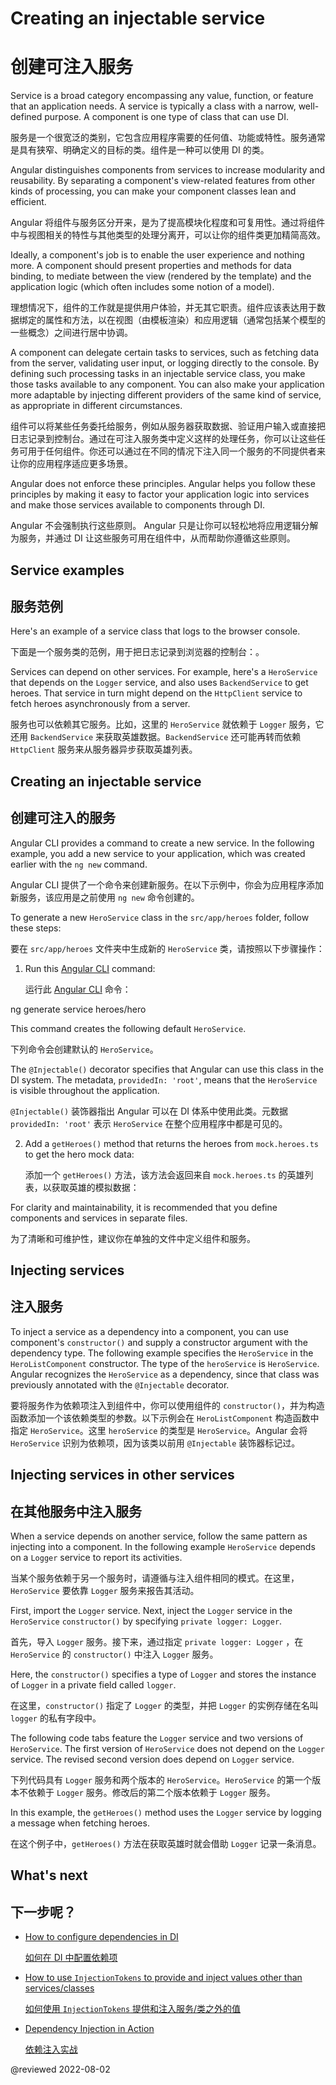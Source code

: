 # Creating an injectable service

# 创建可注入服务

Service is a broad category encompassing any value, function, or feature that an application needs. A service is typically a class with a narrow, well-defined purpose. A component is one type of class that can use DI.

服务是一个很宽泛的类别，它包含应用程序需要的任何值、功能或特性。服务通常是具有狭窄、明确定义的目标的类。组件是一种可以使用 DI 的类。

Angular distinguishes components from services to increase modularity and reusability. By separating a component's view-related features from other kinds of processing, you can make your component classes lean and efficient.

Angular 将组件与服务区分开来，是为了提高模块化程度和可复用性。通过将组件中与视图相关的特性与其他类型的处理分离开，可以让你的组件类更加精简高效。

Ideally, a component's job is to enable the user experience and nothing more. A component should present properties and methods for data binding, to mediate between the view (rendered by the template) and the application logic (which often includes some notion of a model).

理想情况下，组件的工作就是提供用户体验，并无其它职责。组件应该表达用于数据绑定的属性和方法，以在视图（由模板渲染）和应用逻辑（通常包括某个模型的一些概念）之间进行居中协调。

A component can delegate certain tasks to services, such as fetching data from the server, validating user input, or logging directly to the console. By defining such processing tasks in an injectable service class, you make those tasks available to any component. You can also make your application more adaptable by injecting different providers of the same kind of service, as appropriate in different circumstances.

组件可以将某些任务委托给服务，例如从服务器获取数据、验证用户输入或直接把日志记录到控制台。通过在可注入服务类中定义这样的处理任务，你可以让这些任务可用于任何组件。你还可以通过在不同的情况下注入同一个服务的不同提供者来让你的应用程序适应更多场景。

Angular does not enforce these principles. Angular helps you follow these principles by making it easy to factor your application logic into services and make those services available to components through DI.

Angular 不会强制执行这些原则。 Angular 只是让你可以轻松地将应用逻辑分解为服务，并通过 DI 让这些服务可用在组件中，从而帮助你遵循这些原则。

## Service examples

## 服务范例

Here's an example of a service class that logs to the browser console.

下面是一个服务类的范例，用于把日志记录到浏览器的控制台：。

<code-example header="src/app/logger.service.ts (class)" path="architecture/src/app/logger.service.ts" region="class"></code-example>

Services can depend on other services.
For example, here's a `HeroService` that depends on the `Logger` service, and also uses `BackendService` to get heroes.
That service in turn might depend on the `HttpClient` service to fetch heroes asynchronously from a server.

服务也可以依赖其它服务。比如，这里的 `HeroService` 就依赖于 `Logger` 服务，它还用 `BackendService` 来获取英雄数据。`BackendService` 还可能再转而依赖 `HttpClient` 服务来从服务器异步获取英雄列表。

<code-example header="src/app/hero.service.ts (class)" path="architecture/src/app/hero.service.ts" region="class"></code-example>

## Creating an injectable service

## 创建可注入的服务

Angular CLI provides a command to create a new service. In the following example, you add a new service to your application, which was created earlier with the `ng new` command. 

Angular CLI 提供了一个命令来创建新服务。在以下示例中，你会为应用程序添加新服务，该应用是之前使用 `ng new` 命令创建的。

To generate a new `HeroService` class in the `src/app/heroes` folder, follow these steps: 

要在 `src/app/heroes` 文件夹中生成新的 `HeroService` 类，请按照以下步骤操作：

1. Run this [Angular CLI](cli) command:

   运行此 [Angular CLI](cli) 命令：

<code-example language="sh">
ng generate service heroes/hero
</code-example>

This command creates the following default `HeroService`.

下列命令会创建默认的 `HeroService`。

<code-example path="dependency-injection/src/app/heroes/hero.service.0.ts" header="src/app/heroes/hero.service.ts (CLI-generated)">
</code-example>

The `@Injectable()` decorator specifies that Angular can use this class in the DI system.
The metadata, `providedIn: 'root'`, means that the `HeroService` is visible throughout the application.

`@Injectable()` 装饰器指出 Angular 可以在 DI 体系中使用此类。元数据 `providedIn: 'root'` 表示 `HeroService` 在整个应用程序中都是可见的。

2. Add a `getHeroes()` method that returns the heroes from `mock.heroes.ts` to get the hero mock data:

   添加一个 `getHeroes()` 方法，该方法会返回来自 `mock.heroes.ts` 的英雄列表，以获取英雄的模拟数据：

<code-example path="dependency-injection/src/app/heroes/hero.service.3.ts" header="src/app/heroes/hero.service.ts">
</code-example>

For clarity and maintainability, it is recommended that you define components and services in separate files.

为了清晰和可维护性，建议你在单独的文件中定义组件和服务。

## Injecting services

## 注入服务

To inject a service as a dependency into a component, you can use component's `constructor()` and supply a constructor argument with the dependency type. The following example specifies the `HeroService` in the `HeroListComponent` constructor. The type of the `heroService` is `HeroService`. Angular recognizes the `HeroService` as a dependency, since that class was previously annotated with the `@Injectable` decorator.

要将服务作为依赖项注入到组件中，你可以使用组件的 `constructor()`，并为构造函数添加一个该依赖类型的参数。以下示例会在 `HeroListComponent` 构造函数中指定 `HeroService`。这里 `heroService` 的类型是 `HeroService`。Angular 会将 `HeroService` 识别为依赖项，因为该类以前用 `@Injectable` 装饰器标记过。

<code-example header="src/app/heroes/hero-list.component (constructor signature)" path="dependency-injection/src/app/heroes/hero-list.component.ts"
region="ctor-signature">
</code-example>

## Injecting services in other services

## 在其他服务中注入服务

When a service depends on another service, follow the same pattern as injecting into a component.
In the following example `HeroService` depends on a `Logger` service to report its activities.

当某个服务依赖于另一个服务时，请遵循与注入组件相同的模式。在这里，`HeroService` 要依靠 `Logger` 服务来报告其活动。

First, import the `Logger` service. Next, inject the `Logger` service in the `HeroService` `constructor()` by specifying `private logger: Logger`.

首先，导入 `Logger` 服务。接下来，通过指定 `private logger: Logger` ，在 `HeroService` 的 `constructor()` 中注入 `Logger` 服务。

Here, the `constructor()` specifies a type of `Logger` and stores the instance of `Logger` in a private field called `logger`.

在这里，`constructor()` 指定了 `Logger` 的类型，并把 `Logger` 的实例存储在名叫 `logger` 的私有字段中。

The following code tabs feature the `Logger` service and two versions of `HeroService`. The first version of `HeroService` does not depend on the `Logger` service. The revised second version does depend on `Logger` service.

下列代码具有 `Logger` 服务和两个版本的 `HeroService`。`HeroService` 的第一个版本不依赖于 `Logger` 服务。修改后的第二个版本依赖于 `Logger` 服务。

<code-tabs>

  <code-pane header="src/app/heroes/hero.service (v2)" path="dependency-injection/src/app/heroes/hero.service.2.ts">
  </code-pane>

  <code-pane header="src/app/heroes/hero.service (v1)" path="dependency-injection/src/app/heroes/hero.service.1.ts">
  </code-pane>

  <code-pane header="src/app/logger.service"
  path="dependency-injection/src/app/logger.service.ts">
  </code-pane>

</code-tabs>

In this example, the `getHeroes()` method uses the `Logger` service by logging a message when fetching heroes.

在这个例子中，`getHeroes()` 方法在获取英雄时就会借助 `Logger` 记录一条消息。

## What's next

## 下一步呢？

* [How to configure dependencies in DI](guide/dependency-injection-providers)

  [如何在 DI 中配置依赖项](guide/dependency-injection-providers)

* [How to use `InjectionTokens` to provide and inject values other than services/classes](guide/dependency-injection-providers#configuring-dependency-providers)

  [如何使用 `InjectionTokens` 提供和注入服务/类之外的值](guide/dependency-injection-providers#configuring-dependency-providers)

* [Dependency Injection in Action](guide/dependency-injection-in-action)

  [依赖注入实战](guide/dependency-injection-in-action)

@reviewed 2022-08-02